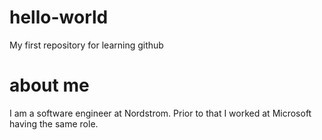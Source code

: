 # hello-world
My first repository for learning github
# about me
I am a software engineer at Nordstrom.
Prior to that I worked at Microsoft having the same role. 
